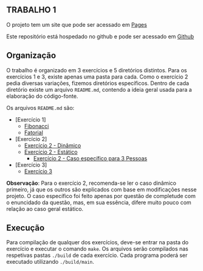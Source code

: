 ## TRABALHO 1

O projeto tem um site que pode ser acessado em [Pages](https://matncb.github.io/empilhando-trabalhos/T1/)

Este repositório está hospedado no github e pode ser acessado em [Github](https://github.com/matncb/empilhando-trabalhos/tree/master/T1)



## Organização

O trabalho é organizado em 3 exercícios e 5 diretórios distintos. Para os exercícios 1 e 3, existe apenas uma pasta para cada. Como o exercício 2 pedia diversas variações, fizemos diretórios específicos. Dentro de cada diretório existe um arquivo `README.md`, contendo a ideia geral usada para a elaboração do código-fonte.

Os arquivos `README.md` são:

 * [Exercício 1]
    * [Fibonacci](ex1-fibonacci/README.md)
    * [Fatorial](ex1-factorial/README.md)
 * [Exercício 2]
     * [Exercício 2 - Dinâmico](ex2-dyn/README.md)
     * [Exercício 2 - Estático](ex2-static/README.md)
        * [Exercício 2 - Caso específico para 3 Pessoas](ex2-3_people/README.md)
 * [Exercício 3]
    * [Exercício 3](ex3/README.md)

**Observação**: Para o exercício 2, recomenda-se ler o caso dinâmico primeiro, já que os outros são explicados com base em modificações nesse projeto. O caso específico foi feito apenas por questão de completude com o enuncidado da questão, mas, em sua essência, difere muito pouco com relação ao caso geral estático.


## Execução

Para compilação de qualquer dos exercícios, deve-se entrar na pasta do exercício e executar o comando `make`.
Os arquivos serão compilados nas respetivas pastas `./build` de cada exercício. Cada programa poderá ser executado utilizando `./build/main`.
